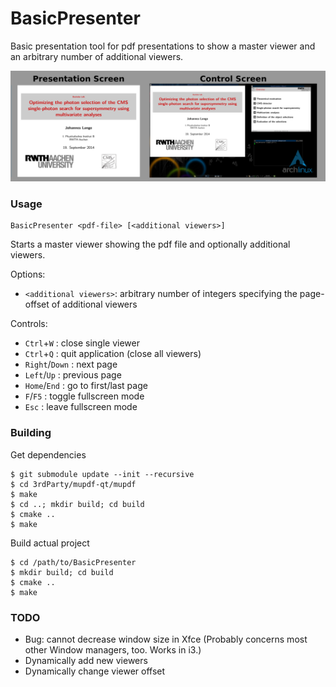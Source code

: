 BasicPresenter
==============

Basic presentation tool for pdf presentations to show a master viewer and an arbitrary number of
additional viewers.

![Screenshot](https://raw.githubusercontent.com/johannes-lange/BasicPresenter/master/example-usage.png)

### Usage ###
    BasicPresenter <pdf-file> [<additional viewers>]
Starts a master viewer showing the pdf file and optionally additional viewers.

Options:

- `<additional viewers>`: arbitrary number of integers specifying the page-offset
  of additional viewers

Controls:

- `Ctrl`+`W`     : close single viewer
- `Ctrl`+`Q`     : quit application (close all viewers)
- `Right`/`Down` : next page
- `Left`/`Up`    : previous page
- `Home`/`End`   : go to first/last page
- `F`/`F5`       : toggle fullscreen mode
- `Esc`          : leave fullscreen mode



### Building ###
Get dependencies

    $ git submodule update --init --recursive
    $ cd 3rdParty/mupdf-qt/mupdf
    $ make
    $ cd ..; mkdir build; cd build
    $ cmake ..
    $ make

Build actual project

    $ cd /path/to/BasicPresenter
    $ mkdir build; cd build
    $ cmake ..
    $ make

### TODO ###
- Bug: cannot decrease window size in Xfce (Probably concerns most other Window
managers, too. Works in i3.)
- Dynamically add new viewers
- Dynamically change viewer offset

